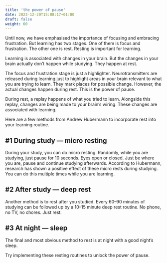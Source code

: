 ```yaml
---
title: 'the power of pause'
date: 2023-12-20T15:08:17+01:00
draft: false
weight: 60
---
```


Until now, we have emphasised the importance of focusing and embracing
frustration. But learning has two stages. One of them is focus and frustration.
The other one is rest. Resting is important for learning.

Learning is associated with changes in your brain. But the changes in your
brain actually don’t happen while studying. They happen at rest.

The focus and frustration stage is just a highlighter. Neurotransmitters are
released during learning just to highlight areas in your brain relevant to what
you are trying to learn. They mark places for possible change. However, the
actual changes happen during rest. This is the power of pause.

During rest, a replay happens of what you tried to learn. Alongside this
replay, changes are being made to your brain’s wiring. These changes are
associated with learning.

Here are a few methods from Andrew Hubermann to incorporate rest into your
learning routine.

## #1 During study — micro resting

During your study, you can do micro resting. Randomly, while you are studying,
just pause for 10 seconds. Eyes open or closed. Just be where you are, pause
and continue studying afterwards. According to Hubermann, research has shown a
positive effect of these micro rests during studying. You can do this multiple
times while you are learning.

## #2 After study — deep rest

Another method is to rest after you studied. Every 60–90 minutes of studying
can be followed up by a 10–15 minute deep rest routine. No phone, no TV, no
chores. Just rest.

## #3 At night — sleep

The final and most obvious method to rest is at night with a good night’s
sleep.

Try implementing these resting routines to unlock the power of pause.
